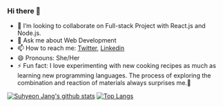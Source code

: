 ### Hi there 👋

- 👯 I’m looking to collaborate on Full-stack Project with React.js and Node.js.
- 💬 Ask me about Web Development
- 📫 How to reach me: [Twitter](https://twitter.com/suhy_jang), [Linkedin](https://www.linkedin.com/in/shjang/)
- 😄 Pronouns: She/Her
- ⚡ Fun fact: I love experimenting with new cooking recipes as much as learning new programming languages. The process of exploring the combination and reaction of materials always surprises me.🤩


[![Suhyeon Jang's github stats](https://github-readme-stats.vercel.app/api?username=suhy-jang&show_icons=true&theme=radical)](https://github.com/suhy-jang/github-readme-stats)  [![Top Langs](https://github-readme-stats.vercel.app/api/top-langs/?username=suhy-jang&show_icons=true&theme=radical&layout=compact)](https://github.com/suhy-jang/github-readme-stats)

